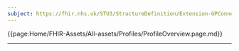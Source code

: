 ```yaml
---
subject: https://fhir.nhs.uk/STU3/StructureDefinition/Extension-GPConnect-MedicationTradeFamily-1
---
```


{{page:Home/FHIR-Assets/All-assets/Profiles/ProfileOverview.page.md}}

---